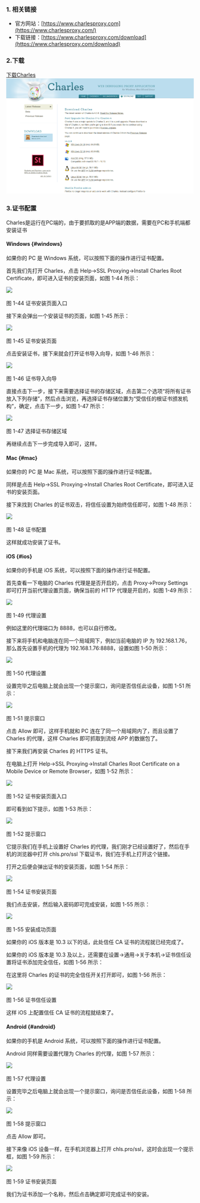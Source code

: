 ### 1. 相关链接

* 官方网站：[https://www.charlesproxy.com](https://www.charlesproxy.com/)
* 下载链接：[https://www.charlesproxy.com/download](https://www.charlesproxy.com/download)

### 2.下载

[下载Charles](https://www.charlesproxy.com/download/)![](/assets/1.7.1-1.png)

### 3.证书配置

Charles是运行在PC端的，由于要抓取的是APP端的数据，需要在PC和手机端都安装证书

#### Windows {#windows}

如果你的 PC 是 Windows 系统，可以按照下面的操作进行证书配置。

首先我们先打开 Charles，点击 Help-&gt;SSL Proxying-&gt;Install Charles Root Certificate，即可进入证书的安装页面，如图 1-44 所示：

![](https://germey.gitbooks.io/python3webspider/content/assets/1-44.jpg)

图 1-44 证书安装页面入口

接下来会弹出一个安装证书的页面，如图 1-45 所示：

![](https://germey.gitbooks.io/python3webspider/content/assets/1-45.jpg)

图 1-45 证书安装页面

点击安装证书，接下来就会打开证书导入向导，如图 1-46 所示：

![](https://germey.gitbooks.io/python3webspider/content/assets/1-46.jpg)

图 1-46 证书导入向导

直接点击下一步，接下来需要选择证书的存储区域，点击第二个选项“将所有证书放入下列存储”，然后点击浏览，再选择证书存储位置为“受信任的根证书颁发机构”，确定，点击下一步，如图 1-47 所示：

![](https://germey.gitbooks.io/python3webspider/content/assets/1-47.jpg)

图 1-47 选择证书存储区域

再继续点击下一步完成导入即可，这样。

#### Mac {#mac}

如果你的 PC 是 Mac 系统，可以按照下面的操作进行证书配置。

同样是点击 Help-&gt;SSL Proxying-&gt;Install Charles Root Certificate，即可进入证书的安装页面。

接下来找到 Charles 的证书双击，将信任设置为始终信任即可，如图 1-48 所示：

![](https://germey.gitbooks.io/python3webspider/content/assets/1-48.jpg)

图 1-48 证书配置

这样就成功安装了证书。

#### iOS {#ios}

如果你的手机是 iOS 系统，可以按照下面的操作进行证书配置。

首先查看一下电脑的 Charles 代理是是否开启的，点击 Proxy-&gt;Proxy Settings 即可打开当前代理设置页面，确保当前的 HTTP 代理是开启的，如图 1-49 所示：

![](https://germey.gitbooks.io/python3webspider/content/assets/1-49.png)

图 1-49 代理设置

例如这里的代理端口为 8888，也可以自行修改。

接下来将手机和电脑连在同一个局域网下，例如当前电脑的 IP 为 192.168.1.76，那么首先设置手机的代理为 192.168.1.76:8888，设置如图 1-50 所示：

![](https://germey.gitbooks.io/python3webspider/content/assets/1-50.jpg)

图 1-50 代理设置

设置完毕之后电脑上就会出现一个提示窗口，询问是否信任此设备，如图 1-51 所示：

![](https://germey.gitbooks.io/python3webspider/content/assets/1-51.png)

图 1-51 提示窗口

点击 Allow 即可，这样手机就和 PC 连在了同一个局域网内了，而且设置了 Charles 的代理，这样 Charles 即可抓取到流经 APP 的数据包了。

接下来我们再安装 Charles 的 HTTPS 证书。

在电脑上打开 Help-&gt;SSL Proxying-&gt;Install Charles Root Certificate on a Mobile Device or Remote Browser，如图 1-52 所示：

![](https://germey.gitbooks.io/python3webspider/content/assets/1-52.jpg)

图 1-52 证书安装页面入口

即可看到如下提示，如图 1-53 所示：

![](https://germey.gitbooks.io/python3webspider/content/assets/1-53.png)

图 1-52 提示窗口

它提示我们在手机上设置好 Charles 的代理，我们刚才已经设置好了，然后在手机的浏览器中打开 chls.pro/ssl 下载证书，我们在手机上打开这个链接。

打开之后便会弹出证书的安装页面，如图 1-54 所示：

![](https://germey.gitbooks.io/python3webspider/content/assets/1-54.jpg)

图 1-54 证书安装页面

我们点击安装，然后输入密码即可完成安装，如图 1-55 所示：

![](https://germey.gitbooks.io/python3webspider/content/assets/1-55.jpg)

图 1-55 安装成功页面

如果你的 iOS 版本是 10.3 以下的话，此处信任 CA 证书的流程就已经完成了。

如果你的 iOS 版本是 10.3 及以上，还需要在设置-&gt;通用-&gt;关于本机-&gt;证书信任设置将证书添加完全信任，如图 1-56 所示：

在这里将 Charles 的证书的完全信任开关打开即可，如图 1-56 所示：

![](https://germey.gitbooks.io/python3webspider/content/assets/1-56.jpg)

图 1-56 证书信任设置

这样 iOS 上配置信任 CA 证书的流程就结束了。

#### Android {#android}

如果你的手机是 Android 系统，可以按照下面的操作进行证书配置。

Android 同样需要设置代理为 Charles 的代理，如图 1-57 所示：

![](https://germey.gitbooks.io/python3webspider/content/assets/1-57.jpg)

图 1-57 代理设置

设置完毕之后电脑上就会出现一个提示窗口，询问是否信任此设备，如图 1-58 所示：

![](https://germey.gitbooks.io/python3webspider/content/assets/1-58.png)

图 1-58 提示窗口

点击 Allow 即可。

接下来像 iOS 设备一样，在手机浏览器上打开 chls.pro/ssl，这时会出现一个提示框，如图 1-59 所示：

![](https://germey.gitbooks.io/python3webspider/content/assets/1-59.jpg)

图 1-59 证书安装页面

我们为证书添加一个名称，然后点击确定即可完成证书的安装。

